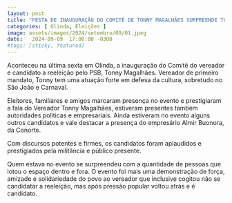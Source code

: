 ```yaml
---
layout: post
title: "FESTA DE INAUGURAÇÃO DO COMITÊ DE TONNY MAGALHÃES SURPREENDE TODOS OS PRESENTES"
categories: [ Olinda, Eleições ]
image: assets/images/2024/setembro/09/01.jpeg
date:   2024-09-09  17:00:00 -0300
#tags: [sticky, featured]
---
```

Aconteceu na última sexta em Olinda, a inauguração do Comitê do vereador e candidato a reeleição pelo PSB, Tonny Magalhães. Vereador de primeiro mandato, Tonny tem uma atuação forte em defesa da cultura, sobretudo no São João e Carnaval. 

Eleitores, familiares e amigos marcaram presença no evento e prestigiaram a fala do Vereador Tonny Magalhães, estiveram presentes também autoridades políticas e empresariais. Ainda estiveram no evento alguns outros candidatos e vale destacar a presença do empresário Almir Buonora, da Conorte. 

Com discursos potentes e firmes, os candidatos foram aplaudidos e prestigiados pela militância e público presente.

Quem estava no evento se surpreendeu com a quantidade de pessoas que lotou o espaço dentro e fora. O evento foi mais uma demonstração de força, amizade e solidariedade do povo ao vereador que inclusive cogitou não se candidatar a reeleição, mas após pressão popular voltou atrás e é candidato. 